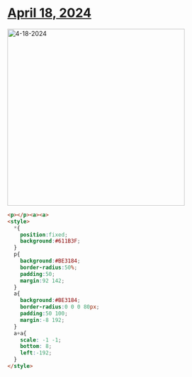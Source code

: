 # [April 18, 2024](https://cssbattle.dev/play/fvqOMzZlhDiOXTHbrPRG)

<img src="https://firebasestorage.googleapis.com/v0/b/cssbattleapp.appspot.com/o/user%2Fummd3POvEDfFyeFvVdOMG3OOrwE2%2Ftargets%2Ftarget_TqDJ5H8@2x.png?alt=media" width="400" alt="4-18-2024" />

```html
<p></p><a><a>
<style>
  *{
    position:fixed;
    background:#611B3F;
  }
  p{
    background:#BE3184;
    border-radius:50%;
    padding:50;
    margin:92 142;
  }
  a{
    background:#BE3184;
    border-radius:0 0 0 80px;
    padding:50 100;
    margin:-8 192;
  }
  a+a{
    scale: -1 -1;
    bottom: 8;
    left:-192;
  }
</style>
```
